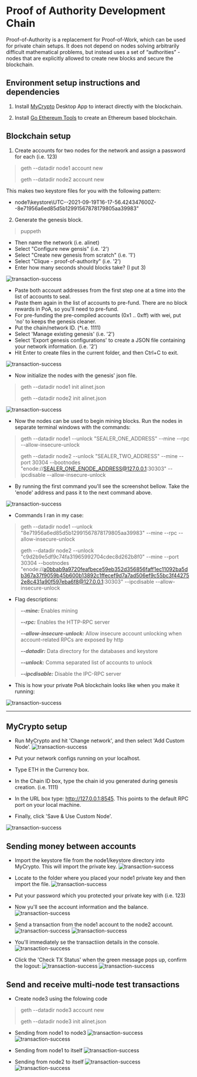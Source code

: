 # Proof of Authority Development Chain

Proof-of-Authority is a replacement for Proof-of-Work, which can be used for private chain setups. It does not depend on nodes solving arbitrarily difficult mathematical problems, but instead uses a set of “authorities” - nodes that are explicitly allowed to create new blocks and secure the blockchain.

## Environment setup instructions and dependencies

1. Install [MyCrypto](https://download.mycrypto.com/) Desktop App to interact directly with the blockchain.

2. Install [Go Ethereum Tools](https://geth.ethereum.org/downloads/) to create an Ethereum based blockchain.

## Blockchain setup

1. Create accounts for two nodes for the network and assign a password for each (i.e. 123)
> geth --datadir node1 account new
>
> geth --datadir node2 account new

This makes two keystore files for you with the following pattern:
- node1\keystore\UTC--2021-09-19T16-17-56.424347600Z--8e71956a6ed85d5b12991567878179805aa39983" 

2. Generate the genesis block.
> puppeth
> 

- Then name the network (i.e. alinet)
- Select "Configure new gensis" (i.e. '2')
- Select "Create new genesis from scratch" (i.e. '1')
- Select "Clique - proof-of-authority" (i.e. '2')
- Enter how many seconds should blocks take? (I put 3)

![transaction-success](screenshots/screenshot01.png)

- Paste both account addresses from the first step one at a time into the list of accounts to seal.
- Paste them again in the list of accounts to pre-fund. There are no block rewards in PoA, so you'll need to pre-fund.
- For pre-funding the pre-compiled accounts (0x1 .. 0xff) with wei, put 'no' to keeps the genesis cleaner.
- Put the chain/network ID. (*i.e. 1111)
- Select 'Manage existing genesis' (i.e. '2')
- Select 'Export genesis configurations' to create a JSON file containing your network information. (i.e. '2')
- Hit Enter to create files in the current folder, and then Ctrl+C to exit.

![transaction-success](screenshots/screenshot02.png)

- Now initialize the nodes with the genesis' json file.
> geth --datadir node1 init alinet.json
>
> geth --datadir node2 init alinet.json
>

![transaction-success](screenshots/screenshot03.png)
- Now the nodes can be used to begin mining blocks. Run the nodes in separate terminal windows with the commands:
> geth --datadir node1 --unlock "SEALER_ONE_ADDRESS" --mine --rpc --allow-insecure-unlock
>
> geth --datadir node2 --unlock "SEALER_TWO_ADDRESS" --mine --port 30304 --bootnodes "enode://SEALER_ONE_ENODE_ADDRESS@127.0.0.1:30303" --ipcdisable --allow-insecure-unlock
>

- By running the first command you'll see the screenshot bellow. Take the 'enode' address and pass it to the next command above.

![transaction-success](screenshots/screenshot04.png)


* Commands I ran in my case:
> geth --datadir node1 --unlock "8e71956a6ed85d5b12991567878179805aa39983" --mine --rpc --allow-insecure-unlock
>
> geth --datadir node2 --unlock "c9d2b9e5df9c74fa31965992704cdec8d262b8f0" --mine --port 30304 --bootnodes "enode://a0bbab9a9720feafbece59eb352d356856faff1ec11092ba5db367a37f9059b45b600b13892c1ffecef9d7a7ad506ef9c55bc3f442752e8c431a90f597eba6f8@127.0.0.1:30303" --ipcdisable --allow-insecure-unlock
>

- Flag descriptions:
> ***--mine:*** Enables mining
>
> ***--rpc:*** Enables the HTTP-RPC server
>
> ***--allow-insecure-unlock:*** Allow insecure account unlocking when account-related RPCs are exposed by http
>
> ***--datadir:*** Data directory for the databases and keystore
>
> ***--unlock:*** Comma separated list of accounts to unlock
>
> ***--ipcdisable:*** Disable the IPC-RPC server

- This is how your private PoA blockchain looks like when you make it running:

![transaction-success](screenshots/screenshot05.png)

---
## MyCrypto setup
- Run MyCrypto and hit 'Change network', and then select 'Add Custom Node'.
![transaction-success](screenshots/screenshot06.png)

- Put your network configs running on your localhost.
- Type ETH in the Currency box.
- In the Chain ID box, type the chain id you generated during genesis creation. (i.e. 1111)
- In the URL box type: http://127.0.0.1:8545. This points to the default RPC port on your local machine.
- Finally, click 'Save & Use Custom Node'.

![transaction-success](screenshots/screenshot07.png)

##  Sending money between accounts

- Import the keystore file from the node1/keystore directory into MyCrypto. This will import the private key.
![transaction-success](screenshots/screenshot08.png)

- Locate to the folder where you placed your node1 private key and then import the file.
![transaction-success](screenshots/screenshot09.png)
- Put your password which you protected your private key with (i.e. 123)
- Now yu'll see the account information and the balance.
![transaction-success](screenshots/screenshot10.png)

- Send a transaction from the node1 account to the node2 account.
![transaction-success](screenshots/screenshot11.png)
![transaction-success](screenshots/screenshot12.png)

- You'll immediately se the transactiion details in the console.
![transaction-success](screenshots/screenshot13.png)

- Click the 'Check TX Status' when the green message pops up, confirm the logout:
![transaction-success](screenshots/screenshot14.png)
![transaction-success](screenshots/screenshot15.png)

## Send and receive multi-node test transactions
- Create node3 using the folowing code
> geth --datadir node3 account new
> 
> geth --datadir node3 init alinet.json
> 

- Sending from node1 to node3
![transaction-success](screenshots/screenshot19.png)
![transaction-success](screenshots/screenshot20.png)

- Sending from node1 to itself
![transaction-success](screenshots/screenshot16.png)

- Sending from node2 to itself
![transaction-success](screenshots/screenshot17.png)
![transaction-success](screenshots/screenshot18.png)










